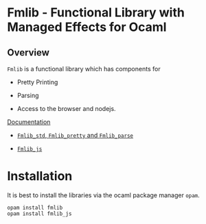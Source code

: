 # Fmlib - Functional Library with Managed Effects for Ocaml


## Overview

`Fmlib` is a functional library which has components for

- Pretty Printing

- Parsing

- Access to the browser and nodejs.


[Documentation](https://hbr.github.io/fmlib/odoc/fmlib)

- [`Fmlib_std`, `Fmlib_pretty` and
  `Fmlib_parse`](https://hbr.github.io/fmlib/odoc/fmlib)

- [`Fmlib_js`](https://hbr.github.io/fmlib/odoc/fmlib_js)








# Installation

It is best to install the libraries via the ocaml package manager `opam`.

    opam install fmlib
    opam install fmlib_js

